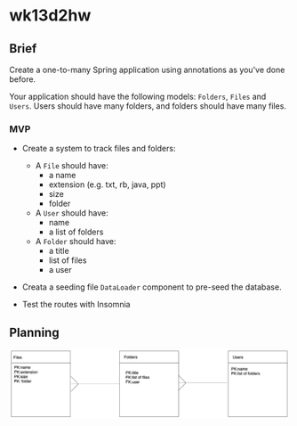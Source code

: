 # wk13d2hw

## Brief

Create a one-to-many Spring application using annotations as you've done before.

 Your application should have the following models: `Folders`, `Files` and `Users`. Users should have many folders, and folders should have many files.

### MVP

- Create a system to track files and folders:
  - A `File` should have:
     - a name
     - extension (e.g. txt, rb, java, ppt)
     - size
     - folder
  - A `User` should have:
     - name
     - a list of folders
  - A `Folder` should have:
     - a title
     - list of files
     - a user
     
- Creata a seeding file `DataLoader` component to pre-seed the database.
- Test the routes with Insomnia

## Planning
![](./wk13d2hw_Plan.png)
